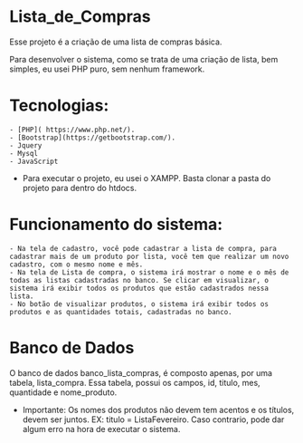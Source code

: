 # Lista_de_Compras

Esse projeto é a criação de uma lista de compras básica. 

Para desenvolver o sistema, como se trata de uma criação de lista, bem simples, eu usei PHP puro, sem nenhum framework.

# Tecnologias:

    - [PHP]( https://www.php.net/).
    - [Bootstrap](https://getbootstrap.com/).
    - Jquery
    - Mysql
    - JavaScript

- Para executar o projeto, eu usei o XAMPP. Basta clonar a pasta do projeto para dentro do htdocs.

# Funcionamento do sistema: 
    - Na tela de cadastro, você pode cadastrar a lista de compra, para cadastrar mais de um produto por lista, você tem que realizar um novo cadastro, com o mesmo nome e mês.
    - Na tela de Lista de compra, o sistema irá mostrar o nome e o mês de todas as listas cadastradas no banco. Se clicar em visualizar, o sistema irá exibir todos os produtos que estão cadastrados nessa lista.
    - No botão de visualizar produtos, o sistema irá exibir todos os produtos e as quantidades totais, cadastradas no banco. 
# Banco de Dados
 O banco de dados banco_lista_compras, é composto apenas, por uma tabela, lista_compra. Essa tabela, possui os campos, id, titulo, mes, quantidade e nome_produto.

 - Importante: Os nomes dos produtos não devem tem acentos e os títulos, devem ser juntos. EX: titulo = ListaFevereiro. Caso contrario, pode dar algum erro na hora de executar o sistema. 
